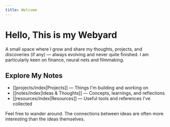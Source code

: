 ```yaml
---
title: Welcome
---
```


# Hello, This is my Webyard

A small space where I grow and share my thoughts, projects, and discoveries (if any) — always evolving and never quite finished. I am particularly keen on finance, neural nets and filmmaking. 

## Explore My Notes

- [[projects/index|Projects]] — Things I'm building and working on
- [[notes/index|Ideas & Thoughts]] — Concepts, learnings, and reflections
- [[resources/index|Resources]] — Useful tools and references I've collected

Feel free to wander around. The connections between ideas are often more interesting than the ideas themselves.
